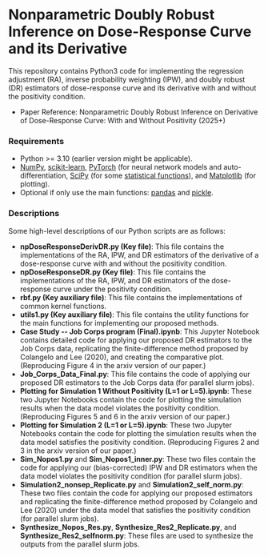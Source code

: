 # Nonparametric Doubly Robust Inference on Dose-Response Curve and its Derivative
This repository contains Python3 code for implementing the regression adjustment (RA), inverse probability weighting (IPW), and doubly robust (DR) estimators of dose-response curve and its derivative with and without the positivity condition.

- Paper Reference: Nonparametric Doubly Robust Inference on Derivative of Dose-Response Curve: With and Without Positivity (2025+)

### Requirements

- Python >= 3.10 (earlier version might be applicable).
- [NumPy](http://www.numpy.org/), [scikit-learn](https://scikit-learn.org/stable/), [PyTorch](https://pytorch.org/) (for neural network models and auto-differentiation, [SciPy](https://www.scipy.org/) (for some [statistical functions](https://docs.scipy.org/doc/scipy/reference/stats.html)), and [Matplotlib](https://matplotlib.org/) (for plotting).
- Optional if only use the main functions: [pandas](https://pandas.pydata.org/) and [pickle](https://docs.python.org/3/library/pickle.html).

### Descriptions

Some high-level descriptions of our Python scripts are as follows:

- **npDoseResponseDerivDR.py (Key file)**: This file contains the implementations of the RA, IPW, and DR estimators of the derivative of a dose-response curve with and without the positivity condition.
- **npDoseResponseDR.py (Key file)**: This file contains the implementations of the RA, IPW, and DR estimators of the dose-response curve under the positivity condition.
- **rbf.py (Key auxiliary file)**: This file contains the implementations of common kernel functions.
- **utils1.py (Key auxiliary file)**: This file contains the utility functions for the main functions for implementing our proposed methods.
- **Case Study -- Job Corps program (Final).ipynb**: This Jupyter Notebook contains detailed code for applying our proposed DR estimators to the Job Corps data, replicating the finite-difference method proposed by Colangelo and Lee (2020), and creating the comparative plot. (Reproducing Figure 4 in the arxiv version of our paper.)
- **Job_Corps_Data_Final.py**: This file contains the code of applying our proposed DR estimators to the Job Corps data (for parallel slurm jobs).
- **Plotting for Simulation 1 Without Positivity (L=1 or L=5).ipynb**: These two Jupyter Notebooks contain the code for plotting the simulation results when the data model violates the positivity condition. (Reproducing Figures 5 and 6 in the arxiv version of our paper.)
- **Plotting for Simulation 2 (L=1 or L=5).ipynb**: These two Jupyter Notebooks contain the code for plotting the simulation results when the data model satisfies the positivity condition. (Reproducing Figures 2 and 3 in the arxiv version of our paper.)
- **Sim_Nopos1.py** and **Sim_Nopos1_inner.py**: These two files contain the code for applying our (bias-corrected) IPW and DR estimators when the data model violates the positivity condition (for parallel slurm jobs).
- **Simulation2_nonsep_Replicate.py** and **Simulation2_self_norm.py**: These two files contain the code for applying our proposed estimators and replicating the finite-difference method proposed by Colangelo and Lee (2020) under the data model that satisfies the positivity condition (for parallel slurm jobs).
- **Synthesize_Nopos_Res.py**, **Synthesize_Res2_Replicate.py**, and **Synthesize_Res2_selfnorm.py**: These files are used to synthesize the outputs from the parallel slurm jobs.
